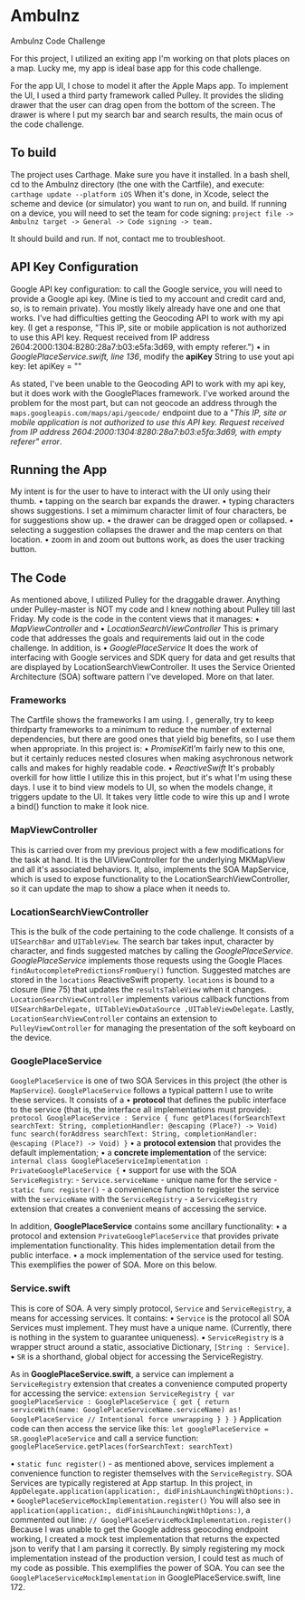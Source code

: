 # **Ambulnz**
Ambulnz Code Challenge

For this project, I utilized an exiting app I'm working on that plots places on a map. Lucky me, my app is ideal base app for this code challenge.

For the app UI, I chose to model it after the Apple Maps app.  To implement the UI, I used a third party framework called Pulley. It provides the sliding drawer that the user can drag open from the bottom of the screen.  The drawer is where I put my search bar and search results, the main ocus of the code challenge.

## **To build**
The project uses Carthage. Make sure you have it installed. In a bash shell, cd to the Ambulnz directory (the one with the Cartfile), and execute:
	`carthage update --platform iOS`
When it's done, in Xcode, select the scheme and device (or simulator) you want to run on, and build. If running on a device, you will need to set the team for code signing: `project file -> Ambulnz target -> General -> Code signing -> team.`

It should build and run.  If not, contact me to troubleshoot.

## **API Key Configuration**
Google API key configuration: to call the Google service, you will need to provide a Google api key. (Mine is tied to my account and credit card and, so, is to remain private).  You mostly likely already have one and one that works. I've had difficulties getting the Geocoding API to work with my api key. (I get a response, "This IP, site or mobile application is not authorized to use this API key. Request received from IP address 2604:2000:1304:8280:28a7:b03:e5fa:3d69, with empty referer.")
• in *GooglePlaceService.swift, line 136*, modify the **apiKey** String to use yout api key:
			let apiKey = "<replace with your api key here>"

As stated, I've been unable to the Geocoding API to work with my api key, but it does work with the GooglePlaces framework. I've worked around the problem for the most part, but can not geocode an address through the `maps.googleapis.com/maps/api/geocode/` endpoint due to a "*This IP, site or mobile application is not authorized to use this API key. Request received from IP address 2604:2000:1304:8280:28a7:b03:e5fa:3d69, with empty referer" error*.

## **Running the App**
My intent is for the user to have to interact with the UI only using their thumb.
	• tapping on the search bar expands the drawer.
	• typing characters shows suggestions.  I set a mimimum character limit of four characters, be for suggestions show up.
	• the drawer can be dragged open or collapsed.
	• selecting a suggestion collapses the drawer and the map centers on that location.
	• zoom in and zoom out buttons work, as does the user tracking button.

## **The Code**

As mentioned above, I utilized Pulley for the draggable drawer.  Anything under Pulley-master is NOT my code and I knew nothing about Pulley till last Friday. My code is the code in the content views that it manages:
• *MapViewController* and
• *LocationSearchViewController* This is primary code that addresses the goals and requirements laid out in the code challenge.
In addition, is
• *GooglePlaceService* It does the work of interfacing with Google services and SDK query for data and get results that are displayed by LocationSearchViewController. It uses the Service Oriented Architecture (SOA) software pattern I've developed. More on that later.

### **Frameworks**
The Cartfile shows the frameworks I am using. I , generally, try to keep thirdparty frameworks to a minimum to reduce the number of external dependencies, but there are good ones that yield big benefits, so I use them when appropriate. In this project is:
• *PromiseKit*I'm fairly new to this one, but it certainly reduces nested closures when making asychronous network calls and makes for highly readable code.
• *ReactiveSwift* It's probably overkill for how little I utilize this in this project, but it's what I'm using these days. I use it to bind view models to UI, so when the models change, it triggers update to the UI.  It takes very little code to wire this up and I wrote a bind() function to make it look nice.

### **MapViewController**
This is carried over from my previous project with a few modifications for the task at hand. It is the UIViewController for the underlying MKMapView and all it's associated behaviors. It, also, implements the SOA MapService, which is used to expose functionality to the LocationSearchViewController, so it can update the map to show a place when it needs to.

### **LocationSearchViewController**
This is the bulk of the code pertaining to the code challenge.  It consists of a `UISearchBar` and `UITableView`.
The search bar takes input, character by character, and finds suggested matches by calling the *GooglePlaceService*. *GooglePlaceService* implements those requests using the Google Places `findAutocompletePredictionsFromQuery()` function.
Suggested matches are stored in the `locations` ReactiveSwift property.  `locations`  is bound to a closure (line 75) that updates the `resultsTableView` when it changes.
`LocationSearchViewController` implements various callback functions from `UISearchBarDelegate, UITableViewDataSource ,UITableViewDelegate`.
Lastly, `LocationSearchViewController` contains an extension to `PulleyViewController` for managing the presentation of the soft keyboard on the device.

### **GooglePlaceService**
`GooglePlaceService` is one of two SOA Services in this project (the other is `MapService`).  `GooglePlaceService` follows a typical pattern I use to write these services.  It consists of a 
• **protocol** that defines the public interface to the service (that is, the interface all implementations must provide):
	`protocol GooglePlaceService : Service {
		func getPlaces(forSearchText searchText: String, completionHandler: @escaping (Place?) -> Void)
		func search(forAddress searchText: String, completionHandler: @escaping (Place?) -> Void)
	}`
• a **protocol extension** that provides the default implementation;
• a **concrete implementation** of the service:
	`internal class GooglePlaceServiceImplementation : PrivateGooglePlaceService {`
• support for use with the SOA `ServiceRegistry`:
	- `Service.serviceName` - unique name for the service
	- `static func register()` - a convenience function to register the service with the `serviceName` with the `ServiceRegistry`
	- a `ServiceRegistry` extension that creates a convenient means of accessing the service.

In addition, **GooglePlaceService** contains some ancillary functionality:
• a protocol and extension `PrivateGooglePlaceService` that provides private implementation functionality. This hides implementation detail from the public interface.
• a mock implementation of the service used for testing.  This exemplifies the power of SOA. More on this below.

### **Service.swift**
This is core of SOA. A very simply protocol, `Service` and `ServiceRegistry`, a means for accessing services. It contains:
• `Service` is the protocol all SOA Services must implement.  They must have a unique name. (Currently, there is nothing in the system to guarantee uniqueness).
• `ServiceRegistry` is a wrapper struct around a static, associative Dictionary, `[String : Service]`.
• `SR` is a shorthand, global object for accessing the ServiceRegistry.

As in **GooglePlaceService.swift**, a service can implement a `ServiceRegistry` extension that creates a convenience computed property for accessing the service:
	`extension ServiceRegistry {
		var googlePlaceService : GooglePlaceService {
			get {
				return serviceWith(name: GooglePlaceServiceName.serviceName) as! GooglePlaceService	// Intentional force unwrapping
			}
		}
	}`
Application code can then access the service like this:
	`let googlePlaceService = SR.googlePlaceService`
and call a service function:
	`googlePlaceService.getPlaces(forSearchText: searchText)`

• `static func register()` - as mentioned above, services implement a convenience function to register themselves with the `ServiceRegistry`.
SOA Services are typically registered at App startup.  In this project, in `AppDelegate.application(application:, didFinishLaunchingWithOptions:).`
 • `GooglePlaceServiceMockImplementation.register()`
 You will also see in `application(application:, didFinishLaunchingWithOptions:)`, a commented out line:
	 `// GooglePlaceServiceMockImplementation.register()`
Because I was unable to get the Google address geocoding endpoint working, I created a mock test implementation that returns the expected json to verify that I am parsing it correctly. By simply registering my mock implementation instead of the production version, I could test as much of my code as possible. This exemplifies the power of SOA.  You can see the `GooglePlaceServiceMockImplementation` in GooglePlaceService.swift, line 172.
